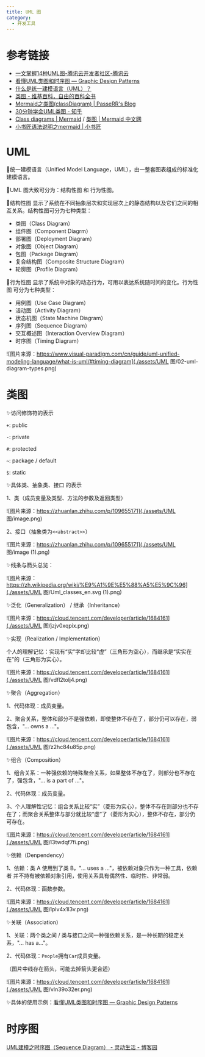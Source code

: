 ```yaml
---
title: UML 图
category:
  - 开发工具
---
```




# 参考链接

+ [一文掌握14种UML图-腾讯云开发者社区-腾讯云](https://cloud.tencent.com/developer/article/1684161)
+ [看懂UML类图和时序图 — Graphic Design Patterns](https://design-patterns.readthedocs.io/zh-cn/latest/read_uml.html)
+ [什么是统一建模语言（UML）？](https://www.visual-paradigm.com/cn/guide/uml-unified-modeling-language/what-is-uml/#timing-diagram)
+ [类图 - 维基百科，自由的百科全书](https://zh.wikipedia.org/wiki/%E9%A1%9E%E5%88%A5%E5%9C%96)
+ [Mermaid之类图(classDiagram) | PasseRR's Blog](https://www.xiehai.zone/2021-12-11-mermaid-class-diagram.html#%E8%AE%BF%E9%97%AE%E4%BF%AE%E9%A5%B0%E7%AC%A6)
+ [30分钟学会UML类图 - 知乎](https://zhuanlan.zhihu.com/p/109655171)
+ [Class diagrams | Mermaid](https://mermaid.js.org/syntax/classDiagram.html) / [类图 | Mermaid 中文网](https://mermaid.nodejs.cn/syntax/classDiagram.html)
+ [小书匠语法说明之mermaid | 小书匠](https://soft.xiaoshujiang.com/docs/grammar/feature/mermaid/)

# UML
🔅统一建模语言（Unified Model Language，UML），由一整套图表组成的标准化建模语言。



🔅UML 图大致可分为：结构性图 和 行为性图。



🔅结构性图 显示了系统在不同抽象层次和实现层次上的静态结构以及它们之间的相互关系。结构性图可分为七种类型：

+ 类图（Class Diagram）
+ 组件图（Component Diagrm）
+ 部署图（Deployment Diagram）
+ 对象图（Object Diagram）
+ 包图（Package Diagram）
+ 复合结构图（Composite Structure Diagram）
+ 轮廓图（Profile Diagram）



🔅行为性图 显示了系统中对象的动态行为，可用以表达系统随时间的变化。行为性图 可分为七种类型：

+ 用例图（Use Case Diagram）
+ 活动图（Activity Diagram）
+ 状态机图（State Machine Diagram）
+ 序列图（Sequence Diagram）
+ 交互概述图（Interaction Overview Diagram）
+ 时序图（Timing Diagram）

![图片来源：https://www.visual-paradigm.com/cn/guide/uml-unified-modeling-language/what-is-uml/#timing-diagram](./assets/UML 图/02-uml-diagram-types.png)

# 类图
✨访问修饰符的表示

`+`: public

`-`: private

`#`: protected

`~`: package / default

`$`: static 



✨具体类、抽象类、接口 的表示

1、类（成员变量及类型、方法的参数及返回类型）

![图片来源：https://zhuanlan.zhihu.com/p/109655171](./assets/UML 图/image.png)

2、接口（抽象类为`<<abstract>>`）

![图片来源：https://zhuanlan.zhihu.com/p/109655171](./assets/UML 图/image (1).png)



✨线条与箭头总览：

![图片来源：https://zh.wikipedia.org/wiki/%E9%A1%9E%E5%88%A5%E5%9C%96](./assets/UML 图/Uml_classes_en.svg (1).png)



✨泛化（Generalization） / 继承（Inheritance）

![图片来源：https://cloud.tencent.com/developer/article/1684161](./assets/UML 图/jzjv0xqpix.png)



✨实现（Realization / Implementation）

个人的理解记忆：实现有“实”字却比较“虚”（三角形为空心），而继承是“实实在在”的（三角形为实心）。

![图片来源：https://cloud.tencent.com/developer/article/1684161](./assets/UML 图/vdfl2tolj4.png)



✨聚合（Aggregation）

1、代码体现：成员变量。

2、聚合关系，整体和部分不是强依赖，即使整体不存在了，部分仍可以存在，弱包含，"... owns a ..."。

![图片来源：https://cloud.tencent.com/developer/article/1684161](./assets/UML 图/z2hc84u85p.png)



✨组合（Composition）

1、组合关系：一种强依赖的特殊聚合关系，如果整体不存在了，则部分也不存在了，强包含，"... is a part of ..."。

2、代码体现：成员变量。

3、个人理解性记忆：组合关系比较“实”（菱形为实心），整体不存在则部分也不存在了；而聚合关系整体与部分就比较“虚”了（菱形为实心），整体不存在，部分仍可存在。

![图片来源：https://cloud.tencent.com/developer/article/1684161](./assets/UML 图/l3twdqf7fi.png)



✨依赖（Denpendency）

1、依赖：类 A 使用到了类 B，"... uses a ..."，被依赖对象只作为一种工具，依赖者 并不持有被依赖对象引用，使用关系具有偶然性、临时性、非常弱。

2、代码体现：函数参数。

![图片来源：https://cloud.tencent.com/developer/article/1684161](./assets/UML 图/lplv4x1l3v.png)



✨关联（Association）

1、关联：两个类之间 / 类与接口之间一种强依赖关系，是一种长期的稳定关系，"... has a..."。

2、代码体现：`People`拥有`Car`成员变量。

（图片中线存在箭头，可能去掉箭头更合适）

![图片来源：https://cloud.tencent.com/developer/article/1684161](./assets/UML 图/vln39o32er.png)



✨具体的使用示例：[看懂UML类图和时序图 — Graphic Design Patterns](https://design-patterns.readthedocs.io/zh-cn/latest/read_uml.html)



# 时序图
[UML建模之时序图（Sequence Diagram） - 灵动生活 - 博客园](https://www.cnblogs.com/ywqu/archive/2009/12/22/1629426.html)



